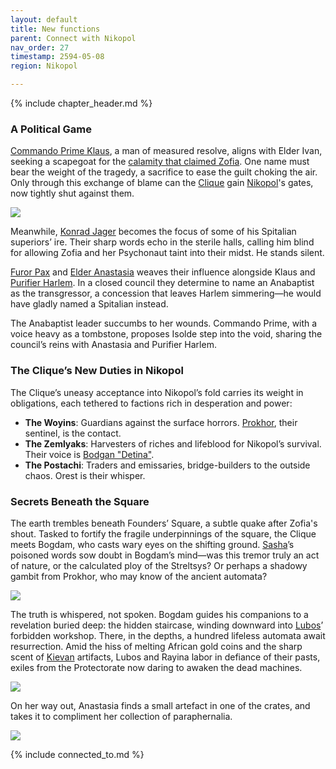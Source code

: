 ```yaml
---
layout: default
title: New functions
parent: Connect with Nikopol
nav_order: 27
timestamp: 2594-05-08
region: Nikopol

---
```


{% include chapter_header.md %}

### A Political Game

[Commando Prime Klaus](../../people/ProtectorateClique/ComPrimeKlaus.md), a man of measured resolve, aligns with Elder Ivan, seeking a scapegoat for the [calamity that claimed Zofia](InNikopol01.md). One name must bear the weight of the tragedy, a sacrifice to ease the guilt choking the air. Only through this exchange of blame can the [Clique](../../people/ProtectorateClique/index.md) gain [Nikopol](../../locations/Nikopol.md)'s gates, now tightly shut against them.

![](https://i.imgur.com/gSdazhZ.png)

Meanwhile, [Konrad Jager](../../people/ProtectorateClique/KonradJager.md) becomes the focus of some of his Spitalian superiors’ ire. Their sharp words echo in the sterile halls, calling him blind for allowing Zofia and her Psychonaut taint into their midst. He stands silent.

[Furor Pax](../../people/ProtectorateClique/IsoldePax.md) and [Elder Anastasia](../../people/ProtectorateClique/Anastasia.md) weaves their influence alongside Klaus and [Purifier Harlem](../../people/ProtectorateClique/PurifierHarlem.md). In a closed council they determine to name an Anabaptist as the transgressor, a concession that leaves Harlem simmering—he would have gladly named a Spitalian instead.

The Anabaptist leader succumbs to her wounds. Commando Prime, with a voice heavy as a tombstone, proposes Isolde step into the void, sharing the council’s reins with Anastasia and Purifier Harlem.

### The Clique’s New Duties in Nikopol

The Clique’s uneasy acceptance into Nikopol’s fold carries its weight in obligations, each tethered to factions rich in desperation and power:

- **The Woyins**: Guardians against the surface horrors. [Prokhor](../../people/FoundersBlessed/Prokhor.md), their sentinel, is the contact.
- **The Zemlyaks**: Harvesters of riches and lifeblood for Nikopol’s survival. Their voice is [Bodgan "Detina"](../../people/FoundersBlessed/BodganDetina.md).
- **The Postachi**: Traders and emissaries, bridge-builders to the outside chaos. Orest is their whisper.

### Secrets Beneath the Square

The earth trembles beneath Founders’ Square, a subtle quake after Zofia's shout. Tasked to fortify the fragile underpinnings of the square, the Clique meets Bogdam, who casts wary eyes on the shifting ground. [Sasha](../../people/ProtectorateClique/SashaVolkov.md)’s poisoned words sow doubt in Bogdam’s mind—was this tremor truly an act of nature, or the calculated ploy of the Streltsys? Or perhaps a shadowy gambit from Prokhor, who may know of the ancient automata?

![](https://i.imgur.com/YYqNlQ1.png)

The truth is whispered, not spoken. Bogdam guides his companions to a revelation buried deep: the hidden staircase, winding downward into [Lubos](../../people/FoundersBlessed/Lubos.md)’ forbidden workshop. There, in the depths, a hundred lifeless automata await resurrection. Amid the hiss of melting African gold coins and the sharp scent of [Kievan](../../locations/Kiev.md) artifacts, Lubos and Rayina labor in defiance of their pasts, exiles from the Protectorate now daring to awaken the dead machines.

![](https://i.imgur.com/44uQLQo.png)

On her way out, Anastasia finds a small artefact in one of the crates, and takes it to compliment her collection of paraphernalia.

![](https://i.imgur.com/RLkmKOy.png)

{% include connected_to.md %}
